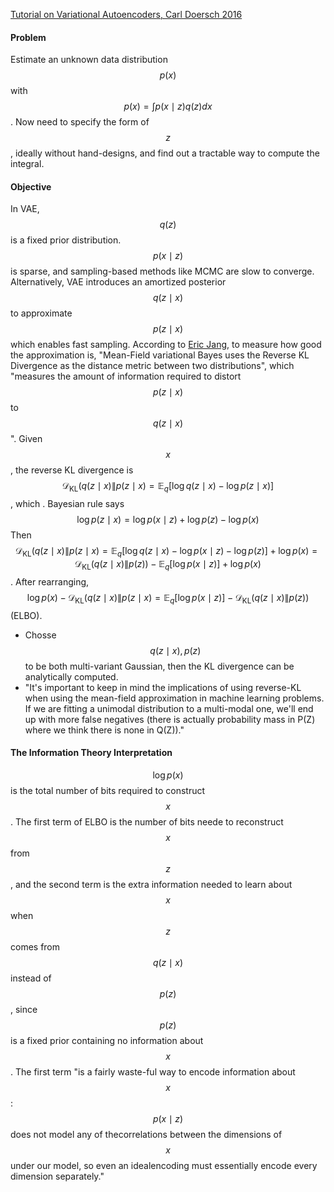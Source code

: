 [Tutorial on Variational Autoencoders, Carl Doersch 2016](https://arxiv.org/pdf/1606.05908.pdf)

#### Problem
Estimate an unknown data distribution $$p(x)$$ with $$p(x) = \int p(x\mid z)q(z) dx$$. Now need to specify the form of $$z$$, ideally without hand-designs, and find out a tractable way to compute the integral. 
#### Objective
In VAE, $$q(z)$$ is a fixed prior distribution. $$p(x\mid z)$$ is sparse, and sampling-based methods like MCMC are slow to converge. Alternatively, VAE introduces an amortized posterior $$q(z\mid x)$$ to approximate $$p(z\mid x)$$ which enables fast sampling. 
According to [Eric Jang](https://blog.evjang.com/2016/08/variational-bayes.html), to measure how good the approximation is, "Mean-Field variational Bayes uses the Reverse KL Divergence as the distance metric between two distributions", which "measures the amount of information required to distort $$p(z\mid x)$$ to $$q(z\mid x)$$". 
Given $$x$$, the reverse KL divergence is
$$\mathcal{D}_\text{KL}(q(z\mid x)\|p(z\mid x) = \mathbb{E}_q\left[\log q(z\mid x) - \log p(z\mid x)\right]$$, which .
Bayesian rule says
$$\log p(z\mid x) = \log p(x\mid z) + \log p(z) - \log p(x)$$
Then $$\mathcal{D}_\text{KL}(q(z\mid x)\|p(z\mid x) = \mathbb{E}_q\left[\log q(z\mid x) -\log p(x\mid z) - \log p(z)\right] + \log p(x) = \mathcal{D}_\text{KL}(q(z\mid x)\|p(z)) -\mathbb{E}_q\left[\log p(x\mid z)\right] + \log p(x)$$.
After rearranging, 
$$\log p(x) - \mathcal{D}_\text{KL}(q(z\mid x)\|p(z\mid x) = \mathbb{E}_q\left[\log p(x\mid z)\right] - \mathcal{D}_\text{KL}(q(z\mid x)\|p(z))$$ (ELBO).
* Chosse $$q(z\mid x), p(z)$$ to be both multi-variant Gaussian, then the KL divergence can be analytically computed. 
* "It's important to keep in mind the implications of using reverse-KL when using the mean-field approximation in machine learning problems. If we are fitting a unimodal distribution to a multi-modal one, we'll end up with more false negatives (there is actually probability mass in P(Z) where we think there is none in Q(Z))."
#### The Information Theory Interpretation
$$\log p(x)$$ is the total number of bits required to construct $$x$$. The first term of ELBO is the number of bits neede to reconstruct $$x$$ from $$z$$, and the second term is the extra information needed to learn about $$x$$ when $$z$$ comes from $$q(z\mid x)$$ instead of $$p(z)$$, since $$p(z)$$ is a fixed prior containing no information about $$x$$. 
The first term "is a fairly waste-ful way to encode information about $$x$$: $$p(x\mid z)$$ does not model any of thecorrelations between the dimensions of $$x$$ under our model, so even an idealencoding must essentially encode every dimension separately."


